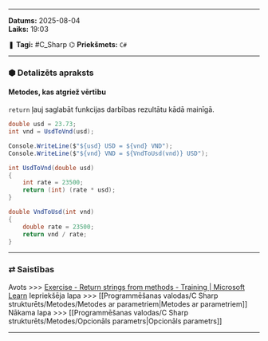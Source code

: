 ___

**Datums:** 2025-08-04   
**Laiks:** 19:03 

❚ **Tagi:** #C_Sharp 
⌬ **Priekšmets:**  `C#`

---
### ⬢ Detalizēts apraksts
#### Metodes, kas atgriež vērtību

`return` ļauj saglabāt funkcijas darbības rezultātu kādā mainīgā.

```csharp
double usd = 23.73;
int vnd = UsdToVnd(usd);

Console.WriteLine($"${usd} USD = ${vnd} VND");
Console.WriteLine($"${vnd} VND = ${VndToUsd(vnd)} USD");

int UsdToVnd(double usd) 
{
    int rate = 23500;
    return (int) (rate * usd);
}

double VndToUsd(int vnd) 
{
    double rate = 23500;
    return vnd / rate;
}
```

---
### ⇄ Saistības

Avots >>> [Exercise - Return strings from methods - Training \| Microsoft Learn](https://learn.microsoft.com/en-us/training/modules/create-c-sharp-methods-return-values/4-exercise-create-methods-return-strings)
Iepriekšēja lapa >>> [[Programmēšanas valodas/C Sharp strukturēts/Metodes/Metodes ar parametriem|Metodes ar parametriem]]
Nākama lapa >>> [[Programmēšanas valodas/C Sharp strukturēts/Metodes/Opcionāls parametrs|Opcionāls parametrs]]

___